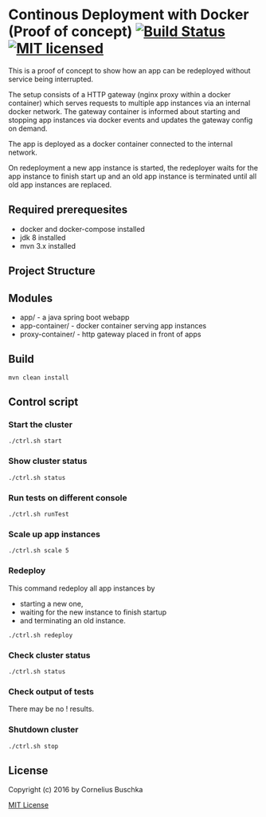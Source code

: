 # Continous Deployment with Docker (Proof of concept) [![Build Status](https://travis-ci.org/cbuschka/cdwdpoc.svg?branch=master)](https://travis-ci.org/cbuschka/cdwdpoc) [![MIT licensed](https://img.shields.io/badge/license-MIT-blue.svg)](https://raw.githubusercontent.com/cbuschka/cdwdpoc/master/license)

This is a proof of concept to show how an app can be redeployed without service being interrupted. 

The setup consists of a HTTP gateway (nginx proxy within a docker container) which serves requests to multiple app instances via an internal docker network. The gateway container is informed about starting and stopping app instances via docker events and updates the gateway config on demand.

The app is deployed as a docker container connected to the internal network.

On redeployment a new app instance is started, the redeployer waits for the app instance to finish start up and an old app instance is terminated until all old app instances are replaced.

## Required prerequesites
* docker and docker-compose installed
* jdk 8 installed
* mvn 3.x installed

## Project Structure

## Modules
* app/ - a java spring boot webapp
* app-container/ - docker container serving app instances
* proxy-container/ - http gateway placed in front of apps

## Build

```
mvn clean install
```

## Control script

### Start the cluster
```
./ctrl.sh start
```

### Show cluster status
```
./ctrl.sh status
```

### Run tests on different console
```
./ctrl.sh runTest
```

### Scale up app instances
```
./ctrl.sh scale 5
```

### Redeploy
This command redeploy all app instances by 
* starting a new one,
* waiting for the new instance to finish startup
* and terminating an old instance.

```
./ctrl.sh redeploy
```

### Check cluster status
```
./ctrl.sh status
```

### Check output of tests
There may be no ! results.

### Shutdown cluster
```
./ctrl.sh stop
```

## License
Copyright (c) 2016 by Cornelius Buschka

[MIT License](license)
